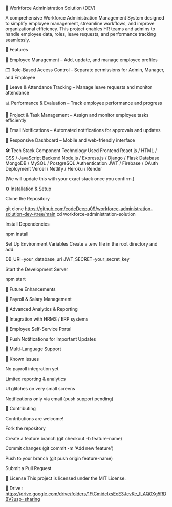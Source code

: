 🏢 Workforce Administration Solution (DEV)

A comprehensive Workforce Administration Management System designed to simplify employee management, streamline workflows, and improve organizational efficiency.
This project enables HR teams and admins to handle employee data, roles, leave requests, and performance tracking seamlessly.

🚀 Features

👥 Employee Management – Add, update, and manage employee profiles

🗂️ Role-Based Access Control – Separate permissions for Admin, Manager, and Employee

📝 Leave & Attendance Tracking – Manage leave requests and monitor attendance

📊 Performance & Evaluation – Track employee performance and progress

📅 Project & Task Management – Assign and monitor employee tasks efficiently

🔔 Email Notifications – Automated notifications for approvals and updates

📱 Responsive Dashboard – Mobile and web-friendly interface

🛠️ Tech Stack
Component	Technology Used
Frontend	React.js / HTML / CSS / JavaScript
Backend	Node.js / Express.js / Django / Flask
Database	MongoDB / MySQL / PostgreSQL
Authentication	JWT / Firebase / OAuth
Deployment	Vercel / Netlify / Heroku / Render

(We will update this with your exact stack once you confirm.)

⚙️ Installation & Setup

Clone the Repository

git clone https://github.com/codeDeepu09/workforce-administration-solution-dev-/tree/main
cd workforce-administration-solution


Install Dependencies

npm install


Set Up Environment Variables
Create a .env file in the root directory and add:

DB_URI=your_database_uri
JWT_SECRET=your_secret_key


Start the Development Server

npm start

📌 Future Enhancements

🔹 Payroll & Salary Management

🔹 Advanced Analytics & Reporting

🔹 Integration with HRMS / ERP systems

🔹 Employee Self-Service Portal

🔹 Push Notifications for Important Updates

🔹 Multi-Language Support

🐞 Known Issues

No payroll integration yet

Limited reporting & analytics

UI glitches on very small screens

Notifications only via email (push support pending)

🤝 Contributing

Contributions are welcome!

Fork the repository

Create a feature branch (git checkout -b feature-name)

Commit changes (git commit -m 'Add new feature')

Push to your branch (git push origin feature-name)

Submit a Pull Request

📄 License
This project is licensed under the MIT License.

🔗 Drive : https://drive.google.com/drive/folders/1FtCmidclxsEoE3JevKe_ILAQ0Xg5RDBV?usp=sharing

